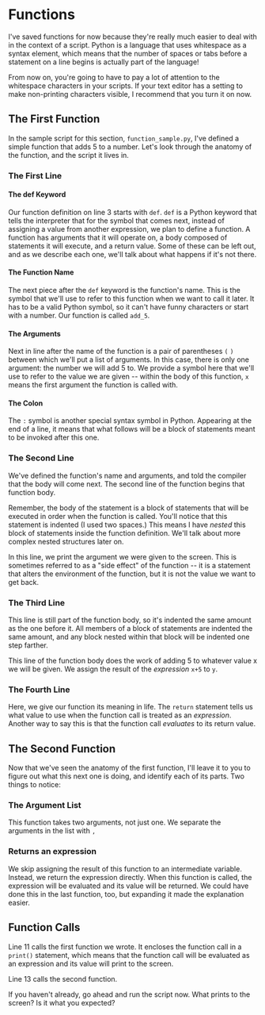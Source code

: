 # Functions

I've saved functions for now because they're really much easier to deal with in the context of a script. Python is a language that uses whitespace as a syntax element, which means that the number of spaces or tabs before a statement on a line begins is actually part of the language!

From now on, you're going to have to pay a lot of attention to the whitespace characters in your scripts. If your text editor has a setting to make non-printing characters visible, I recommend that you turn it on now.

## The First Function

In the sample script for this section, `function_sample.py`, I've defined a simple function that adds 5 to a number. Let's look through the anatomy of the function, and the script it lives in.

### The First Line

#### The def Keyword

Our function definition on line 3 starts with `def`. `def` is a Python keyword that tells the interpreter that for the symbol that comes next, instead of assigning a value from another expression, we plan to define a function. A function has arguments that it will operate on, a body composed of statements it will execute, and a return value. Some of these can be left out, and as we describe each one, we'll talk about what happens if it's not there.

#### The Function Name

The next piece after the `def` keyword is the function's name. This is the symbol that we'll use to refer to this function when we want to call it later. It has to be a valid Python symbol, so it can't have funny characters or start with a number. Our function is called `add_5`.

#### The Arguments

Next in line after the name of the function is a pair of parentheses `(` `)` between which we'll put a list of arguments. In this case, there is only one argument: the number we will add 5 to. We provide a symbol here that we'll use to refer to the value we are given -- within the body of this function, `x` means the first argument the function is called with.

#### The Colon

The `:` symbol is another special syntax symbol in Python. Appearing at the end of a line, it means that what follows will be a block of statements meant to be invoked after this one.

### The Second Line

We've defined the function's name and arguments, and told the compiler that the body will come next. The second line of the function begins that function body.

Remember, the body of the statement is a block of statements that will be executed in order when the function is called. You'll notice that this statement is indented (I used two spaces.) This means I have *nested* this block of statements inside the function definition. We'll talk about more complex nested structures later on.

In this line, we print the argument we were given to the screen. This is sometimes referred to as a "side effect" of the function -- it is a statement that alters the environment of the function, but it is not the value we want to get back.

### The Third Line

This line is still part of the function body, so it's indented the same amount as the one before it. All members of a block of statements are indented the same amount, and any block nested within that block will be indented one step farther. 

This line of the function body does the work of adding 5 to whatever value x we will be given. We assign the result of the _expression_ `x+5` to `y`.

### The Fourth Line

Here, we give our function its meaning in life. The `return` statement tells us what value to use when the function call is treated as an _expression_. Another way to say this is that the function call _evaluates_ to its return value.

## The Second Function

Now that we've seen the anatomy of the first function, I'll leave it to you to figure out what this next one is doing, and identify each of its parts. Two things to notice:

### The Argument List

This function takes two arguments, not just one. We separate the arguments in the list with `,`

### Returns an expression

We skip assigning the result of this function to an intermediate variable. Instead, we return the expression directly. When this function is called, the expression will be evaluated and its value will be returned. We could have done this in the last function, too, but expanding it made the explanation easier.

## Function Calls

Line 11 calls the first function we wrote. It encloses the function call in a `print()` statement, which means that the function call will be evaluated as an expression and its value will print to the screen.

Line 13 calls the second function.

If you haven't already, go ahead and run the script now. What prints to the screen? Is it what you expected?